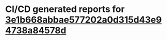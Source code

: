 # CI/CD generated reports for [3e1b668abbae577202a0d315d43e94738a84578d](https://github.com/hydephp/develop/commit/3e1b668abbae577202a0d315d43e94738a84578d)
